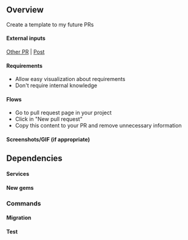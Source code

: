 ## Overview
Create a template to my future PRs
#### External inputs
 [Other PR](https://gist.github.com/Lordnibbler/11002759) | [Post](https://quickleft.com/blog/pull-request-templates-make-code-review-easier)
#### Requirements
- Allow easy visualization about requirements
- Don't require internal knowledge
#### Flows
- Go to pull request page in your project
- Click in "New pull request" 
- Copy this content to your PR and remove unnecessary information
#### Screenshots/GIF (if appropriate)
## Dependencies
#### Services
#### New gems
### Commands
#### Migration
#### Test
